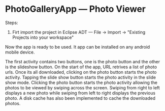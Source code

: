 # PhotoGalleryApp  &mdash; Photo Viewer

Steps:

1. Firt import the project in Eclipse ADT  &mdash; File -> Import -> "Existing Projects into your workspace"


Now the app is ready to be used. It app can be installed on any android mobile device. 

The first activity contains two buttons, one is the photo button and the other is the slideshow button. On the start of the app, URL retrives a list of photo urls. Once its all downloaded, clicking on the photo button starts the photo activity. Tapping the slide show button starts the photo activity in the slide show mode.
Clicking the photo button starts the photo activity allowing the photos to be viewed by swiping across the screen. Swiping from right to left displays a new photo while swiping from left to right displays the previous photo. A disk cache has also been implemented to cache the downloaded photos.

